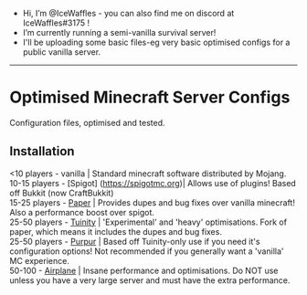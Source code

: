 - Hi, I’m @IceWaffles - you can also find me on discord at IceWaffles#3175 !
- I’m currently running a semi-vanilla survival server!
- I'll be uploading some basic files-eg very basic optimised configs for a public vanilla server.



-------------------------------------------------------

# Optimised Minecraft Server Configs

Configuration files, optimised and tested. 

## Installation

<10 players - vanilla | Standard minecraft software distributed by Mojang.
10-15 players - [Spigot] (https://spigotmc.org)| Allows use of plugins! Based off Bukkit (now CraftBukkit) <br /> 
15-25 players - [Paper](https://papermc.io/) | Provides dupes and bug fixes over vanilla minecraft! Also a performance boost over spigot. <br />
25-50 players - [Tuinity](https://ci.codemc.io/job/Spottedleaf/job/Tuinity/) | 'Experimental' and 'heavy' optimisations. Fork of paper, which means it includes the dupes and bug fixes. <br />
25-50 players - [Purpur](https://purpur.pl3x.net/downloads/) | Based off Tuinity-only use if you need it's configuration options! Not recommended if you generally want a 'vanilla' MC experience. <br />
50-100 - [Airplane](https://airplane.gg/) | Insane performance and optimisations. Do NOT use unless you have a very large server and must have the extra performance.
